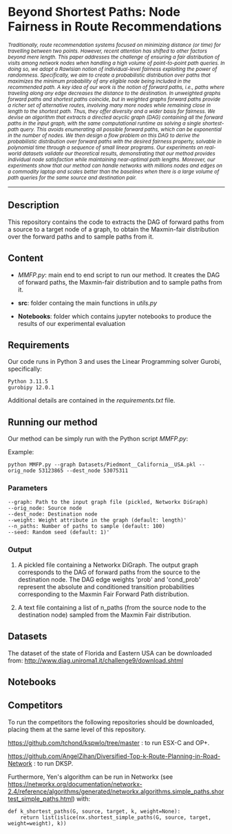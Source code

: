 # Beyond Shortest Paths: Node Fairness in Route Recommendations

<small>*Traditionally, route recommendation systems focused on minimizing distance (or time) for travelling between two points. However, recent attention has shifted to other factors beyond mere length. This paper addresses the challenge of ensuring a fair distribution of visits among network nodes when handling a high volume of point-to-point path queries. In doing so, we adopt a Rawlsian notion of individual-level fairness exploiting the power of randomness. Specifically, we aim to create a probabilistic distribution over paths that maximizes the minimum probability of any eligible node being included in the recommended path. A key idea of our work is the notion of forward paths, i.e., paths where traveling along any edge decreases the distance to the destination. In unweighted graphs forward paths and shortest paths coincide, but in weighted graphs forward paths provide a richer set of alternative routes, involving many more nodes while remaining close in length to the shortest path. Thus, they offer diversity and a wider basis for fairness. We devise an algorithm that extracts a directed acyclic graph (DAG) containing all the forward paths in the input graph, with the same computational runtime as solving a single shortest-path query. This avoids enumerating all possible forward paths, which can be exponential in the number of nodes. We then design a flow problem on this DAG to derive the probabilistic distribution over forward paths with the desired fairness property, solvable in polynomial time through a sequence of small linear programs. Our experiments on real-world datasets validate our theoretical results, demonstrating that our method provides individual node satisfaction while maintaining near-optimal path lengths. Moreover, our experiments show that our method can handle networks with millions nodes and edges on a commodity laptop and scales better than the baselines when there is a large volume of path queries for the same source and destination pair.*</small>

---

## Description

This repository contains the code to extracts the DAG of forward paths from a source to a target node of a graph, to obtain the Maxmin-fair distribution over the forward paths and to sample paths from it.

## Content

* *MMFP.py*: main end to end script to run our method. It creates the DAG of forward paths, the Maxmin-fair distribution and to sample paths from it.

* **src**: folder containg the main functions in *utils.py*

* **Notebooks**: folder which contains jupyter notebooks to produce the results of our experimental evaluation


## Requirements

Our code runs in Python 3 and uses the Linear Programming solver Gurobi, specifically:

``` 
Python 3.11.5
gurobipy 12.0.1
```

Additional details are contained in the *requirements.txt* file.


## Running our method

Our method can be simply run with the Python script *MMFP.py*:

Example:

``` 
python MMFP.py --graph Datasets/Piedmont__California__USA.pkl --orig_node 53123865 --dest_node 53075311
```

### Parameters
```
--graph: Path to the input graph file (pickled, Networkx DiGraph)
--orig_node: Source node 
--dest_node: Destination node 
--weight: Weight attribute in the graph (default: length)'
--n_paths: Number of paths to sample (default: 100)
--seed: Random seed (default: 1)'
```
### Output

1) A pickled file containing a Networkx DiGraph. The output graph corresponds to the DAG of forward paths from the source to the destination node. The DAG edge weights 'prob' and 'cond_prob' represent the absolute and conditioned transition probabilities corresponding to the Maxmin Fair Forward Path distribution. 

2) A text file containing a list of n_paths (from the source node to the destination node) sampled from the Maxmin Fair distribution.



## Datasets

The dataset of the state of Florida and Eastern USA can be downloaded from: http://www.diag.uniroma1.it/challenge9/download.shtml

## Notebooks

## Competitors
To run the competitors the following repositories should be downloaded, placing them at the same level of this repository.

https://github.com/tchond/kspwlo/tree/master : to run ESX-C and OP+.

https://github.com/AngelZihan/Diversified-Top-k-Route-Planning-in-Road-Network : to run DKSP.

Furthermore, Yen's algorithm can be run in Networkx (see https://networkx.org/documentation/networkx-2.4/reference/algorithms/generated/networkx.algorithms.simple_paths.shortest_simple_paths.html) with:
```
def k_shortest_paths(G, source, target, k, weight=None):
    return list(islice(nx.shortest_simple_paths(G, source, target, weight=weight), k))
```










